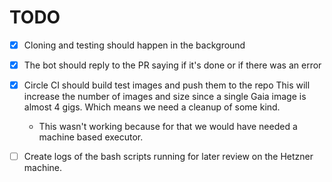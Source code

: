 # TODO

- [X] Cloning and testing should happen in the background
- [X] The bot should reply to the PR saying if it's done or if there was an error

- [X] Circle CI should build test images and push them to the repo
    This will increase the number of images and size since a single Gaia image is almost 4 gigs.
    Which means we need a cleanup of some kind.
    - This wasn't working because for that we would have needed a machine based executor.
    
- [ ] Create logs of the bash scripts running for later review on the Hetzner machine.
